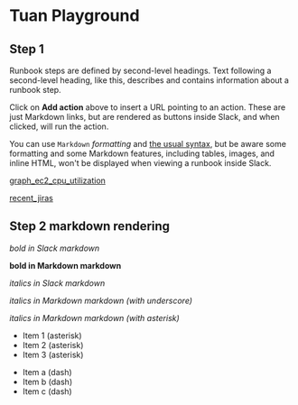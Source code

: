 # Tuan Playground

## Step 1

Runbook steps are defined by second-level headings. Text following a second-level heading, like this, describes and contains information about a runbook step.

Click on **Add action** above to insert a URL pointing to an action. These are just Markdown links, but are rendered as buttons inside Slack, and when clicked, will run the action.

You can use `Markdown` *formatting* and [the usual syntax](https://github.com/adam-p/markdown-here/wiki/Markdown-Cheatsheet), but be aware some formatting and some Markdown features, including tables, images, and inline HTML, won't be displayed when viewing a runbook inside Slack.

[graph_ec2_cpu_utilization](https://console.demo.transposit.com/mc/t/spackle/actions/graph_ec2_cpu_utilization)

[recent_jiras](https://console.demo.transposit.com/mc/t/spackle/actions/recent_jiras)

## Step 2 markdown rendering

*bold in Slack markdown*

**bold in Markdown markdown**


_italics in Slack markdown_

_italics in Markdown markdown (with underscore)_

*italics in Markdown markdown (with asterisk)*

* Item 1 (asterisk)
* Item 2 (asterisk)
* Item 3 (asterisk)

- Item a (dash)
- Item b (dash)
- Item c (dash)